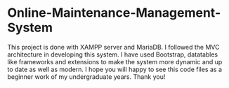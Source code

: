 # Online-Maintenance-Management-System
This project is done with XAMPP server and MariaDB. 
I followed the MVC architecture in developing this system. 
I have used Bootstrap, datatables like frameworks and extensions to make the system more dynamic and up to date as well as modern.
I hope you will happy to see this code files as a beginner work of my undergraduate years.
Thank you!
